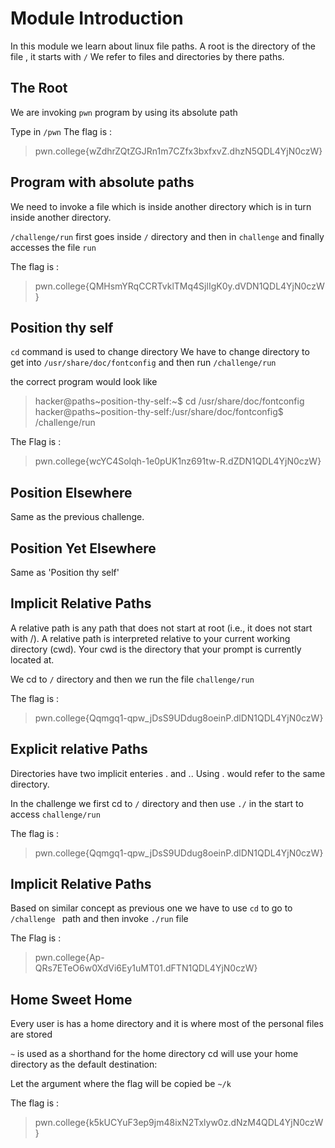 # Module Introduction
In this module we learn about linux file paths.
A root is the directory of the file , it starts with `/`
We refer to files and directories by there paths.

## The Root 
We are invoking `pwn` program by using its absolute path

Type in `/pwn`
The flag is :
>pwn.college{wZdhrZQtZGJRn1m7CZfx3bxfxvZ.dhzN5QDL4YjN0czW}

## Program with absolute paths

We need to invoke a file which is inside another directory which is in turn
inside another directory. 

`/challenge/run` first goes inside `/` directory and then in `challenge`
and finally accesses the file `run`

The flag is :
>pwn.college{QMHsmYRqCCRTvklTMq4SjlIgK0y.dVDN1QDL4YjN0czW}

## Position thy self
`cd` command is used to change directory 
We have to change directory to get into `/usr/share/doc/fontconfig` and then run 
`/challenge/run`

the correct program would look like 
>hacker@paths~position-thy-self:~$ cd /usr/share/doc/fontconfig
hacker@paths~position-thy-self:/usr/share/doc/fontconfig$ /challenge/run

The Flag is :
>pwn.college{wcYC4Solqh-1e0pUK1nz691tw-R.dZDN1QDL4YjN0czW}


## Position Elsewhere
Same as the previous challenge.

## Position Yet Elsewhere
Same as 'Position thy self'

## Implicit Relative Paths
A relative path is any path that does not start at root (i.e., it does not start with /).
A relative path is interpreted relative to your current working directory (cwd).
Your cwd is the directory that your prompt is currently located at.

We cd to `/` directory and then we run the file `challenge/run`

The flag is :
>pwn.college{Qqmgq1-qpw_jDsS9UDdug8oeinP.dlDN1QDL4YjN0czW}

## Explicit relative Paths
Directories have two implicit enteries . and .. 
Using . would refer to the same directory. 

In the challenge we first cd to `/` directory and then use `./` in the start 
to access `challenge/run`

The flag is :
>pwn.college{Qqmgq1-qpw_jDsS9UDdug8oeinP.dlDN1QDL4YjN0czW}

## Implicit Relative Paths
Based on similar concept as previous one we have to use `cd` to go to `/challenge ` path and then invoke 
`./run` file 

The Flag is :
>pwn.college{Ap-QRs7ETeO6w0XdVi6Ey1uMT01.dFTN1QDL4YjN0czW}

## Home Sweet Home
Every user is has a home directory and it is where most of the personal files are stored 

`~` is used as a shorthand for the home directory 
cd will use your home directory as the default destination:

Let the argument where the flag will be copied be `~/k`

The flag is :
> pwn.college{k5kUCYuF3ep9jm48ixN2Txlyw0z.dNzM4QDL4YjN0czW}
